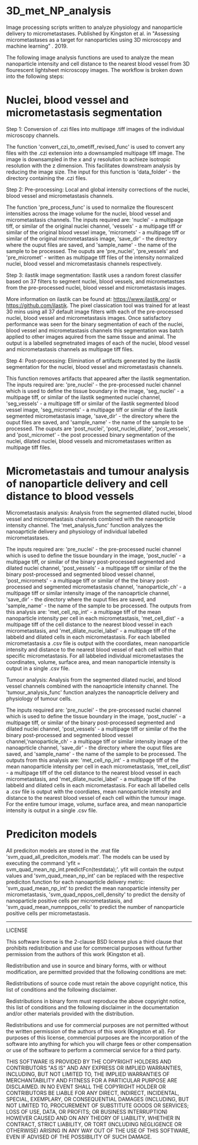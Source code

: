 # 3D_met_NP_analysis
Image processing scripts written to analyze physiology and nanoparticle delivery to micrometastases. Published by Kingston et al. in "Assessing micrometastases as a target for nanoparticles using 3D microscopy and machine learning” . 2019. 

The following image analysis functions are used to analyze the mean nanoparticle intensity and cell distance to the nearest blood vessel from 3D flourescent lightsheet microscopy images. The workflow is broken down into the following steps:

# Nuclei, blood vessel and micrometastasis segmentation
Step 1: Conversion of .czi files into multipage .tiff images of the individual microscopy channels. 

The function 'convert_czi_to_ometiff_revised_func' is used to convert any files with the .czi extension into a downsampled multipage tiff image. The image is downsampled in the x and y resolution to achieze isotropic resolution with the z dimension. This facilitates downstream analysis by reducing the image size. The input for this function is 'data_folder' - the directory containing the .czi files. 

Step 2: Pre-processing: Local and global intensity corrections of the nuclei, blood vessel and micrometastasis channels. 

The function 'pre_process_func' is used to normalize the flourescent intensities across the image volume for the nuclei, blood vessel and micrometastasis channels. The inputs required are: 'nuclei' - a multipage tiff, or similar of the original nuclei channel, 'vessels' - a multipage tiff or similar of the original blood vessel image, 'micromets' - a multipage tiff or similar of the original micrometastasis image, 'save_dir' - the directory where the ouput files are saved, and 'sample_name' - the name of the sample to be processed. The ouputs are 'pre_nuclei', 'pre_vessels' and 'pre_micromet' - written as multipage tiff files of the intensity normalized nuclei, blood vessel and micrometastasis channels respectively. 

Step 3: ilastik image segmentation: Ilastik uses a random forest classifer based on 37 filters to segment nuclei, blood vessels, and micrometastses from the pre-processed nuclei, blood vessel and micrometastasis images. 

More information on ilastik can be found at: https://www.ilastik.org/ or https://github.com/ilastik. The pixel classication tool was trained for at least 30 mins using all 37 default image filters with each of the pre-processed nuclei, blood vessel and micrometastasis images. Once satisfactory performance was seen for the binary segmentation of each of the nuclei, blood vessel and micrometastasis channels this segmentation was batch applied to other images aquired from the same tissue and animal. The output is a labelled segmetnated images of each of the nuclei, blood vessel and micrometastasis channels as multipage tiff files. 

Step 4: Post-processing: Elimination of artifacts generated by the ilastik segmentation for the nuclei, blood vessel and micrometastasis channels. 

This function removes artifacts that appeared after the ilastik segmentation. The inputs required are: 'pre_nuclei' - the pre-processed nuclei channel which is used to define the tissue boundary in the image, 'seg_nuclei' - a multipage tiff, or similar of the ilastik segmented nuclei channel, 'seg_vessels' - a multipage tiff or similar of the ilastik segmented blood vessel image, 'seg_micromets' - a multipage tiff or similar of the ilastik segmented micrometastasis image, 'save_dir' - the directory where the ouput files are saved, and 'sample_name' - the name of the sample to be processed. The ouputs are 'post_nuclei', 'post_nuclei_dilate', 'post_vessels', and 'post_micromet' - the post processed binary segmentation of the nuclei, dilated nuclei, blood vessels and micrometastases written as multipage tiff files.  

# Micrometastais and tumour analysis of nanoparticle delivery and cell distance to blood vessels

Micrometastasis analysis: Analysis from the segmented dilated nuclei, blood vessel and micrometastasis channels combined with the nanoaprticle intensity channel. 
The 'met_analysis_func' function analyzes the nanoaprticle delivery and physiology of individual labelled micrometastases. 

The inputs required are: 'pre_nuclei' - the pre-processed nuclei channel which is used to define the tissue boundary in the image, 'post_nuclei' - a multipage tiff, or similar of the binary post-processed segmented and dilated nuclei channel, 'post_vessels' - a multipage tiff or similar of the the binary post-processed and segmented blood vessel channel, 'post_micromets' - a multipage tiff or similar of the the binary post-processed and segmented micrometastasis channel, 'nanoparticle_ch' - a multipage tiff or similar intensity image of the nanoaprticle channel, 'save_dir' - the directory where the ouput files are saved, and 'sample_name' - the name of the sample to be processed. The outputs from this analysis are: 'met_cell_np_int' - a multipage tiff of the mean nanoparticle intensity per cell in each micrometastasis, 'met_cell_dist' - a multipage tiff of the cell distance to the nearest blood vessel in each micrometastasis, and 'met_dilate_nuclei_label' - a multipage tiff of the labbeld and dilated cells in each micrometastasis. For each labelled micrometastasis a .csv file is output with the coordiates, mean nanoparticle intensity and distance to the nearest blood vessel of each cell within that specific micrometastasis. For all labbeled individual micrometastases the coordinates, volume, surface area, and mean nanoparticle intensity is output in a single .csv file. 

Tumour analysis: Analysis from the segmented dilated nuclei, and blood vessel channels combined with the nanoaprticle intensity channel. 
The 'tumour_analysis_func' function analyzes the nanoaprticle delivery and physiology of tumour cells. 

The inputs required are: 'pre_nuclei' - the pre-processed nuclei channel which is used to define the tissue boundary in the image, 'post_nuclei' - a multipage tiff, or similar of the binary post-processed segmented and dilated nuclei channel, 'post_vessels' - a multipage tiff or similar of the the binary post-processed and segmented blood vessel channel,'nanoparticle_ch' - a multipage tiff or similar intensity image of the nanoaprticle channel, 'save_dir' - the directory where the ouput files are saved, and 'sample_name' - the name of the sample to be processed. The outputs from this analysis are: 'met_cell_np_int' - a multipage tiff of the mean nanoparticle intensity per cell in each micrometastasis, 'met_cell_dist' - a multipage tiff of the cell distance to the nearest blood vessel in each micrometastasis, and 'met_dilate_nuclei_label' - a multipage tiff of the labbeld and dilated cells in each micrometastasis. For each all labelled cells a .csv file is output with the coordiates, mean nanoparticle intensity and distance to the nearest blood vessel of each cell within the tumour image. For the entire tumour image, volume, surface area, and mean nanoparticle intensity is output in a single .csv file. 

# Prediciton models

All prediciton models are stored in the .mat file 'svm_quad_all_prediciton_models.mat'. The models can be used by executing the command
'yfit = svm_quad_mean_np_int.predictFcn(testdata);'. yfit will contain the output values and 'svm_quad_mean_np_int' can be replaced with the respective prediciton function for each nanoaprticle delivery metric: 'svm_quad_mean_np_int' to predict the mean nanoparticle intensity per micrometastasis, 'svm_quad_nppos_cell_density' to predict the density of nanoparticle positive cells per micrometastasis, and 'svm_quad_mean_numnppos_cells' to predict the number of nanoparticle positive cells per micrometastasis. 


*****************************************************
LICENSE

This software license is the 2-clause BSD license plus a third clause that prohibits redistribution and use for commercial purposes without further permission from the authors of this work (Kingston et al).

Redistribution and use in source and binary forms, with or without modification, are permitted provided that the following conditions are met:

Redistributions of source code must retain the above copyright notice, this list of conditions and the following disclaimer.

Redistributions in binary form must reproduce the above copyright notice, this list of conditions and the following disclaimer in the documentation and/or other materials provided with the distribution.

Redistributions and use for commercial purposes are not permitted without the written permission of the authors of this work (Kingston et al). For purposes of this license, commercial purposes are the incorporation of the software into anything for which you will charge fees or other compensation or use of the software to perform a commercial service for a third party.

THIS SOFTWARE IS PROVIDED BY THE COPYRIGHT HOLDERS AND CONTRIBUTORS "AS IS" AND ANY EXPRESS OR IMPLIED WARRANTIES, INCLUDING, BUT NOT LIMITED TO, THE IMPLIED WARRANTIES OF MERCHANTABILITY AND FITNESS FOR A PARTICULAR PURPOSE ARE DISCLAIMED. IN NO EVENT SHALL THE COPYRIGHT HOLDER OR CONTRIBUTORS BE LIABLE FOR ANY DIRECT, INDIRECT, INCIDENTAL, SPECIAL, EXEMPLARY, OR CONSEQUENTIAL DAMAGES (INCLUDING, BUT NOT LIMITED TO, PROCUREMENT OF SUBSTITUTE GOODS OR SERVICES; LOSS OF USE, DATA, OR PROFITS; OR BUSINESS INTERRUPTION) HOWEVER CAUSED AND ON ANY THEORY OF LIABILITY, WHETHER IN CONTRACT, STRICT LIABILITY, OR TORT (INCLUDING NEGLIGENCE OR OTHERWISE) ARISING IN ANY WAY OUT OF THE USE OF THIS SOFTWARE, EVEN IF ADVISED OF THE POSSIBILITY OF SUCH DAMAGE.

